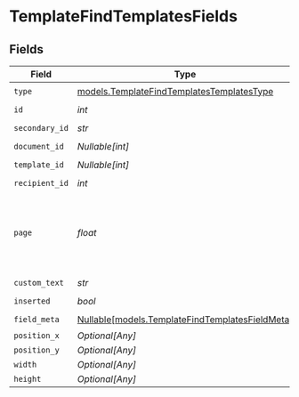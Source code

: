 # TemplateFindTemplatesFields


## Fields

| Field                                                                                          | Type                                                                                           | Required                                                                                       | Description                                                                                    |
| ---------------------------------------------------------------------------------------------- | ---------------------------------------------------------------------------------------------- | ---------------------------------------------------------------------------------------------- | ---------------------------------------------------------------------------------------------- |
| `type`                                                                                         | [models.TemplateFindTemplatesTemplatesType](../models/templatefindtemplatestemplatestype.md)   | :heavy_check_mark:                                                                             | N/A                                                                                            |
| `id`                                                                                           | *int*                                                                                          | :heavy_check_mark:                                                                             | N/A                                                                                            |
| `secondary_id`                                                                                 | *str*                                                                                          | :heavy_check_mark:                                                                             | N/A                                                                                            |
| `document_id`                                                                                  | *Nullable[int]*                                                                                | :heavy_check_mark:                                                                             | N/A                                                                                            |
| `template_id`                                                                                  | *Nullable[int]*                                                                                | :heavy_check_mark:                                                                             | N/A                                                                                            |
| `recipient_id`                                                                                 | *int*                                                                                          | :heavy_check_mark:                                                                             | N/A                                                                                            |
| `page`                                                                                         | *float*                                                                                        | :heavy_check_mark:                                                                             | The page number of the field on the document. Starts from 1.                                   |
| `custom_text`                                                                                  | *str*                                                                                          | :heavy_check_mark:                                                                             | N/A                                                                                            |
| `inserted`                                                                                     | *bool*                                                                                         | :heavy_check_mark:                                                                             | N/A                                                                                            |
| `field_meta`                                                                                   | [Nullable[models.TemplateFindTemplatesFieldMeta]](../models/templatefindtemplatesfieldmeta.md) | :heavy_check_mark:                                                                             | N/A                                                                                            |
| `position_x`                                                                                   | *Optional[Any]*                                                                                | :heavy_minus_sign:                                                                             | N/A                                                                                            |
| `position_y`                                                                                   | *Optional[Any]*                                                                                | :heavy_minus_sign:                                                                             | N/A                                                                                            |
| `width`                                                                                        | *Optional[Any]*                                                                                | :heavy_minus_sign:                                                                             | N/A                                                                                            |
| `height`                                                                                       | *Optional[Any]*                                                                                | :heavy_minus_sign:                                                                             | N/A                                                                                            |